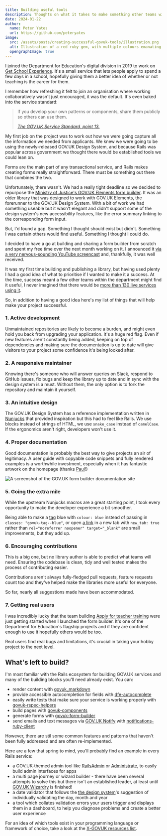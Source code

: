 ```yaml
---
title: Building useful tools
description: Thoughts on what it takes to make something other teams will use
date: 2024-01-22
author:
  name: Peter Yates
  url: https://github.com/peteryates
image:
  src: /assets/posts/creating-successful-govuk-tools/illustration.png
  alt: Illustration of a red ruby gem, with multiple colours emanating from it.
  opengraphImage: true
---
```


I joined the Department for Education's digital division in 2019 to work on [Get School Experience](https://schoolexperience.education.gov.uk/). It's a small service that lets people apply to spend a few days in a school, hopefully giving them a better idea of whether or not teaching is the career for them.

I remember how refreshing it felt to join an organisation where working collaboratively wasn't just encouraged, it was the default. It's even baked into the service standard:

> If you develop your own patterns or components, share them publicly so others can use them.
>
> <cite>[The GOV.UK Service Standard, point 13.](https://www.gov.uk/service-manual/service-standard/point-13-use-common-standards-components-patterns)</cite>

My first job on the project was to work out how we were going capture all the information we needed from applicants. We knew we were going to be using the newly-released GOV.UK Design System, and because Rails was popular across government we thought there would be established tools we could lean on.

Forms are the main part of any transactional service, and Rails makes creating forms really straightforward. There must be something out there that combines the two.

Unfortunately, there wasn't. We had a really tight deadline so we decided to repurpose the [Ministry of Justice's GOV.UK Elements form builder](https://github.com/ministryofjustice/govuk_elements_form_builder). It was an older library that was designed to work with GOV.UK Elements, the forerunner to the GOV.UK Design System. With a bit of work we had something useable but it wasn't elegant and didn't support some of the design system's new accessibility features, like the error summary linking to the corresponding form input.

But, I'd found a gap. Something I thought should exist but didn't. Something I was certain others would find useful. Something I thought I could do.

I decided to have a go at building and sharing a form builder from scratch and spent my free time over the next month working on it. I announced it [via a very nervous-sounding YouTube screencast](https://www.youtube.com/watch?v=PhoFZ0qXAlA) and, thankfully, it was well received.

It was my first time building and publishing a library, but having used plenty I had a good idea of what to prioritise if I wanted to make it a success. At the time, success meant a few other teams within the department might find it useful, I never imagined that there would be [more than 130 live services using it](https://github.com/x-govuk/govuk-form-builder/network/dependents).

So, in addition to having a good idea here's my list of things that will help make your project successful.

### 1. Active development

Unmaintained repositories are likely to become a burden, and might even hold you back from upgrading your application. It's a huge red flag. Even if new features aren't constantly being added, keeping on top of dependencies and making sure the documentation is up to date will give visitors to your project some confidence it's being looked after.

### 2. A responsive maintainer

Knowing there's someone who will answer queries on Slack, respond to GitHub issues, fix bugs and keep the library up to date and in sync with the design system is a must. Without them, the only option is to fork the repository and maintain it yourself.

### 3. An intuitive design

The GOV.UK Design System has a reference implementation written in [Nunjucks](https://mozilla.github.io/nunjucks/) that provided inspiration but this had to feel like Rails. We use blocks instead of strings of HTML, we use `snake_case` instead of `camelCase`. If the ergonomics aren't right, developers won't use it.

### 4. Proper documentation

Good documentation is probably the best way to give projects an air of legitimacy. A user guide with copyable code snippets and fully rendered examples is a worthwhile investment, especially when it has fantastic artwork on the homepage (thanks [Paul](https://github.com/paulrobertlloyd)!)

![A screenshot of the GOV.UK form builder documentation site](/assets/posts/creating-successful-govuk-tools/form-builder-docs.png)

### 5. Going the extra mile

While the upstream Nunjucks macros are a great starting point, I took every opportunity to make the developer experience a bit smoother.

Being able to make a [tag](https://design-system.service.gov.uk/components/tag/) blue with `colour: blue` instead of passing in `classes: "govuk-tag--blue"`, or open [a link](https://govuk-components.netlify.app/helpers/link/) in a new tab with `new_tab: true` rather than `rel="noreferrer noopener" target="_blank"` are small improvements, but they add up.

### 6. Encouraging contributions

This is a big one, but no library author is able to predict what teams will need. Ensuring the codebase is clean, tidy and well tested makes the process of contributing easier.

Contributions aren't always fully-fledged pull requests, feature requests count too and they've helped make the libraries more useful for everyone.

So far, nearly all suggestions made have been accommodated.

### 7. Getting real users

I was incredibly lucky that the team building [Apply for teacher training](https://www.gov.uk/apply-for-teacher-training) were just getting started when I launched the form builder. It's one of the Department for Education's flagship projects and if they are confident enough to use it hopefully others would be too.

Real users find real bugs and limitations, it's crucial in taking your hobby project to the next level.

## What's left to build?

I'm most familiar with the Rails ecosystem for building GOV.UK services and many of the building blocks you'll need already exist. You can:

- render content with [govuk_markdown](https://github.com/DFE-Digital/govuk-markdown)
- provide accessible autocompletion for fields with [dfe-autocomplete](https://github.com/DFE-Digital/dfe-autocomplete/)
- easily write tests that make sure your service is working properly with [govuk-rspec-helpers](https://x-govuk.github.io/govuk-rspec-helpers/)
- build pages with [govuk-components](https://github.com/x-govuk/govuk-components)
- generate forms with [govuk-form-builder](https://github.com/x-govuk/govuk-form-builder)
- send emails and text messages via [GOV.UK Notify](https://notifications.service.gov.uk) with [notifications-ruby-client](https://github.com/alphagov/notifications-ruby-client)

However, there are stil some common features and patterns that haven't been fully addressed and are often re-implemented.

Here are a few that spring to mind, you'll probably find an example in every Rails service:

- a GOV.UK-themed admin tool like [RailsAdmin](https://github.com/railsadminteam/rails_admin) or [Administrate](https://github.com/thoughtbot/administrate), to easily build admin interfaces for apps
- a multi page journey or wizard builder - there have been several attempts to solve this but there isn't an established leader, at least until [GOV.UK Wizardry](https://github.com/DFE-Digital/govuk-wizardry) is finished!
- a date validator that follows the [the design system](https://design-system.service.gov.uk/components/date-input/#error-messages)'s suggestion of individually validating the day, month and year
- a tool which collates validation errors your users trigger and displays them in a dashboard, to help you diagnose problems and create a better user experience

For an idea of which tools exist in your programming language or framework of choice, take a look at the [X-GOVUK resources list](https://x-govuk.github.io/#resources).
